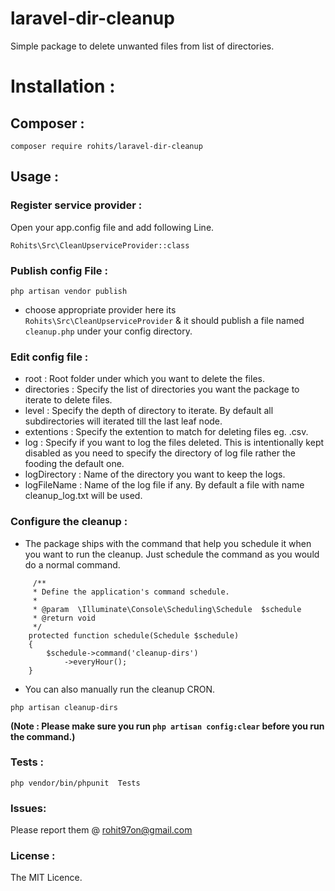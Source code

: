 # laravel-dir-cleanup
Simple package to delete unwanted files from list of directories.

# Installation :

## Composer : 

`composer require rohits/laravel-dir-cleanup`


## Usage :

  ### Register service provider :
Open your app.config file and add following Line.

```Rohits\Src\CleanUpserviceProvider::class ```

  ### Publish config File :

`php artisan vendor publish`

- choose appropriate provider here its  `Rohits\Src\CleanUpserviceProvider` & it should publish a file named `cleanup.php` under your config directory.
  
### Edit config file : 
- root : Root folder under which you want to delete the files.
- directories : Specify the list of directories you want the package to iterate to delete files.
- level : Specify the depth of directory to iterate. By default all subdirectories will iterated till the last leaf node.
- extentions : Specify the extention to match for deleting files eg. .csv.
- log : Specify if you want to log the files deleted. This is intentionally kept disabled as you need to specify the directory of log file rather the fooding the default one.
- logDirectory : Name of the directory you want to keep the logs.
- logFileName : Name of the log file if any. By default a file with name cleanup_log.txt will be used.
     
### Configure the cleanup :
- The package ships with the command that help you schedule it when you want to run the cleanup. Just schedule the command as you would do a normal command.

```
     /**
     * Define the application's command schedule.
     *
     * @param  \Illuminate\Console\Scheduling\Schedule  $schedule
     * @return void
     */
    protected function schedule(Schedule $schedule)
    {
        $schedule->command('cleanup-dirs')
            ->everyHour();
    }

```

- You can also manually run the cleanup CRON.

```php artisan cleanup-dirs```

<strong> (Note : Please make sure you run `php artisan config:clear` before you run the command.) </strong>


### Tests :

``php vendor/bin/phpunit  Tests``

### Issues:

Please report them @ rohit97on@gmail.com

### License :

The MIT Licence.
    
